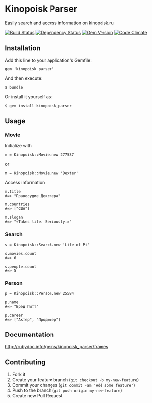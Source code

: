 # Kinopoisk Parser

Easily search and access information on kinopoisk.ru

[![Build Status](https://secure.travis-ci.org/RavWar/kinopoisk_parser.png)](http://travis-ci.org/RavWar/kinopoisk_parser)
[![Dependency Status](https://gemnasium.com/RavWar/kinopoisk_parser.png)](https://gemnasium.com/RavWar/kinopoisk_parser)
[![Gem Version](https://badge.fury.io/rb/kinopoisk_parser.png)](http://badge.fury.io/rb/kinopoisk_parser)
[![Code Climate](https://codeclimate.com/github/RavWar/kinopoisk_parser.png)](https://codeclimate.com/github/RavWar/kinopoisk_parser)

## Installation

Add this line to your application's Gemfile:

    gem 'kinopoisk_parser'

And then execute:

    $ bundle

Or install it yourself as:

    $ gem install kinopoisk_parser

## Usage

### Movie

Initialize with

    m = Kinopoisk::Movie.new 277537

or

    m = Kinopoisk::Movie.new 'Dexter'

Access information

    m.title
    #=> "Правосудие Декстера"

    m.countries
    #=> ["США"]

    m.slogan
    #=> "«Takes life. Seriously.»"

### Search

    s = Kinopoisk::Search.new 'Life of Pi'

    s.movies.count
    #=> 6

    s.people.count
    #=> 5

### Person

    p = Kinopoisk::Person.new 25584

    p.name
    #=> "Брэд Питт"

    p.career
    #=> ["Актер", "Продюсер"]

## Documentation

http://rubydoc.info/gems/kinopoisk_parser/frames

## Contributing

1. Fork it
2. Create your feature branch (`git checkout -b my-new-feature`)
3. Commit your changes (`git commit -am 'Add some feature'`)
4. Push to the branch (`git push origin my-new-feature`)
5. Create new Pull Request
